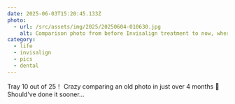 ```yaml
---
date: 2025-06-03T15:20:45.133Z
photo:
  - url: /src/assets/img/2025/20250604-010630.jpg
    alt: Comparison photo from before Invisalign treatment to now, where butterfly incisors are significantly reduced and bite is being corrected.
category:
  - life
  - invisalign
  - pics
  - dental
---
```


Tray 10 out of 25！
Crazy comparing an old photo in just over 4 months 🫨 Should've done it sooner...
